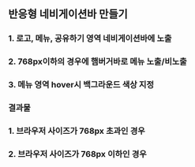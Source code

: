 ## 반응형 네비게이션바 만들기

### 1. 로고, 메뉴, 공유하기 영역 네비게이션바에 노출
### 2. 768px이하의 경우에 햄버거바로 메뉴 노출/비노출
### 3. 메뉴 영역 hover시 백그라운드 색상 지정


### 결과물

### 1. 브라우저 사이즈가 768px 초과인 경우


### 2. 브라우저 사이즈가 768px 이하인 경우